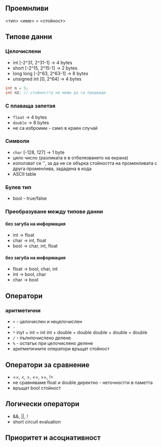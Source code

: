 ## Проемнливи 
<тип> <име> = <стойност>

## Типове данни

### Целочислени 
- int [-2^31, 2^31-1] -> 4 bytes
- short [-2^15, 2^15-1] -> 2 bytes
- long long [-2^63, 2^63-1] -> 8 bytes
- unsigned int [0, 2^64] -> 4 bytes

```c++
int n = 5;
int n2; // стойността не може да се предвиди
```

### С плаваща запетая
- `float` -> 4 bytes
- `double` -> 8 bytes
- не са изброими - само в краен случай

### Символи
- `char` [-128, 127] -> 1 byte
- цяло число (разликата е в отбелязването на екрана)
- използват се '', за да не се обърка стойността на променливата с друга променлива, зададена в кода
- ASCII table

### Булев тип
- bool - true/false

### Преобразуване между типове данни 

#### без загуба на информация
- int -> float
- char -> int, float
- bool -> char, int, float

#### без загуба на информация
- float -> bool, char, int
- int -> bool, char
- char -> bool

## Оператори

### аритметични
- `+` - целочислен и нецелочислен
- `-`
- `*`
inyt + int = int
int + double = double
double + double = double
- `/` - пълнпочислено делене
- `%` - остатък при целочислено делене
- аритметичните оператори връщат стойност

## Оператори за сравнение
- ==, <, >, <=, >=, !=
- не сравняваме float и double директно - неточностти в паметта
- връщат bool стойност

## Логически оператори
- &&, ||, !
- short circuit evaluation

## Приоритет и асоциативност
